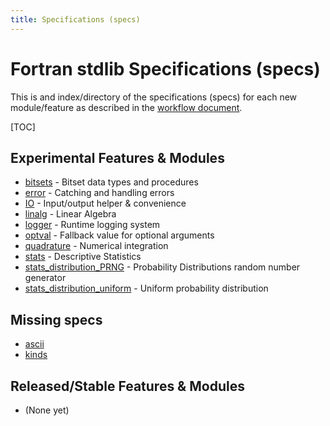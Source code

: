 ```yaml
---
title: Specifications (specs)
---
```


# Fortran stdlib Specifications (specs)

This is and index/directory of the specifications (specs) for each new module/feature as described in the
[workflow document](../Workflow.html).

[TOC]

## Experimental Features & Modules

 - [bitsets](./stdlib_bitsets.html) - Bitset data types and procedures
 - [error](./stdlib_error.html) - Catching and handling errors
 - [IO](./stdlib_io.html) - Input/output helper & convenience
 - [linalg](./stdlib_linalg.html) - Linear Algebra
 - [logger](./stdlib_logger.html) - Runtime logging system
 - [optval](./stdlib_optval.html) - Fallback value for optional arguments
 - [quadrature](./stdlib_quadrature.html) - Numerical integration
 - [stats](./stdlib_stats.html) - Descriptive Statistics
 - [stats_distribution_PRNG](./stdlib_stats_distribution_PRNG.html) - Probability Distributions random number generator
 - [stats_distribution_uniform](./stdlib_stats_distribution_uniform.html) - Uniform probability distribution
## Missing specs

 - [ascii](https://github.com/fortran-lang/stdlib/blob/master/src/stdlib_ascii.f90)
 - [kinds](https://github.com/fortran-lang/stdlib/blob/master/src/stdlib_kinds.f90)

## Released/Stable Features & Modules

 - (None yet)
